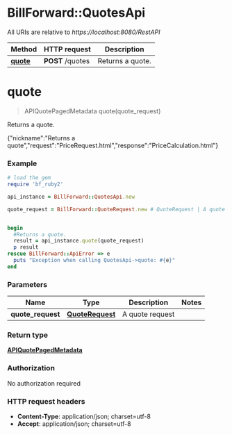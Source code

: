 # BillForward::QuotesApi

All URIs are relative to *https://localhost:8080/RestAPI*

Method | HTTP request | Description
------------- | ------------- | -------------
[**quote**](QuotesApi.md#quote) | **POST** /quotes | Returns a quote.


# **quote**
> APIQuotePagedMetadata quote(quote_request)

Returns a quote.

{\"nickname\":\"Returns a quote\",\"request\":\"PriceRequest.html\",\"response\":\"PriceCalculation.html\"}

### Example
```ruby
# load the gem
require 'bf_ruby2'

api_instance = BillForward::QuotesApi.new

quote_request = BillForward::QuoteRequest.new # QuoteRequest | A quote request


begin
  #Returns a quote.
  result = api_instance.quote(quote_request)
  p result
rescue BillForward::ApiError => e
  puts "Exception when calling QuotesApi->quote: #{e}"
end
```

### Parameters

Name | Type | Description  | Notes
------------- | ------------- | ------------- | -------------
 **quote_request** | [**QuoteRequest**](QuoteRequest.md)| A quote request | 

### Return type

[**APIQuotePagedMetadata**](APIQuotePagedMetadata.md)

### Authorization

No authorization required

### HTTP request headers

 - **Content-Type**: application/json; charset=utf-8
 - **Accept**: application/json; charset=utf-8



